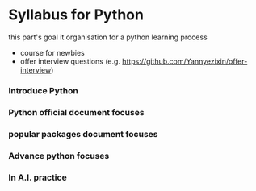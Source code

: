 # Syllabus for Python

this part's goal it organisation for a python learning process

- course for newbies
-  offer interview questions (e.g. https://github.com/Yannyezixin/offer-interview)

### Introduce Python


### Python official document focuses


### popular packages document focuses


### Advance python focuses


### In A.I. practice